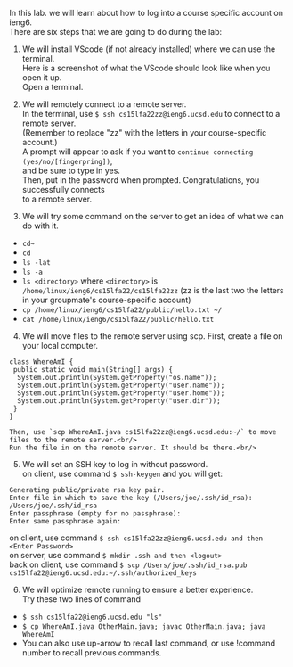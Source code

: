 In this lab. we will learn about  how to log into a course specific account on ieng6.<br/>
There are six steps that we are going to do during the lab:
1. We will install VScode (if not already installed) where we can use the terminal.<br/>
  Here is a screenshot of what the VScode should look like when you open it up.<br/>
  Open a terminal.

2. We will remotely connect to a remote server.<br/>
  In the terminal, use `$ ssh cs15lfa22zz@ieng6.ucsd.edu` to connect to a remote server.<br/>
  (Remember to replace "zz" with the letters in your course-specific account.)<br/>
  A prompt will appear to ask if you want to `continue connecting (yes/no/[fingerpring])`,<br/>
  and be sure to type in yes.<br/>
  Then, put in the password when prompted. Congratulations, you successfully connects<br/>
  to a remote server.

3. We will try some command on the server to get an idea of what we can do with it.
  * `cd~`
  * `cd`
  * `ls -lat`
  * `ls -a`
  * `ls <directory>` where `<directory>` is `/home/linux/ieng6/cs15lfa22/cs15lfa22zz`
                                      (zz is the last two  the letters in your 
                                      groupmate's course-specific account)
  * `cp /home/linux/ieng6/cs15lfa22/public/hello.txt ~/`
  * `cat /home/linux/ieng6/cs15lfa22/public/hello.txt`

4. We will move files to the remote server using scp.
  First, create a file on your local computer.
  ```
  class WhereAmI {  
   public static void main(String[] args) {  
    System.out.println(System.getProperty("os.name"));  
    System.out.println(System.getProperty("user.name"));  
    System.out.println(System.getProperty("user.home"));  
    System.out.println(System.getProperty("user.dir"));  
   }  
  }
  ```
    Then, use `scp WhereAmI.java cs15lfa22zz@ieng6.ucsd.edu:~/` to move files to the remote server.<br/>
    Run the file in on the remote server. It should be there.<br/>


5. We will set an SSH key to log in without password.<br/>
  on client, use command `$ ssh-keygen` and you will get:<br/>
  ```
  Generating public/private rsa key pair.
  Enter file in which to save the key (/Users/joe/.ssh/id_rsa): /Users/joe/.ssh/id_rsa
  Enter passphrase (empty for no passphrase): 
  Enter same passphrase again: 
  ```
  on client, use command `$ ssh cs15lfa22zz@ieng6.ucsd.edu and then <Enter Password>`<br/>
  on server, use command `$ mkdir .ssh and then <logout>`<br/>
  back on client, use command `$ scp /Users/joe/.ssh/id_rsa.pub cs15lfa22@ieng6.ucsd.edu:~/.ssh/authorized_keys`


6. We will optimize remote running to ensure a better experience.<br/>
  Try these two lines of command<br/>
  * `$ ssh cs15lfa22@ieng6.ucsd.edu "ls"`<br/>
  * `$ cp WhereAmI.java OtherMain.java; javac OtherMain.java; java WhereAmI`<br/>
  * You can also use up-arrow to recall last command, or use !command number to recall previous commands.
